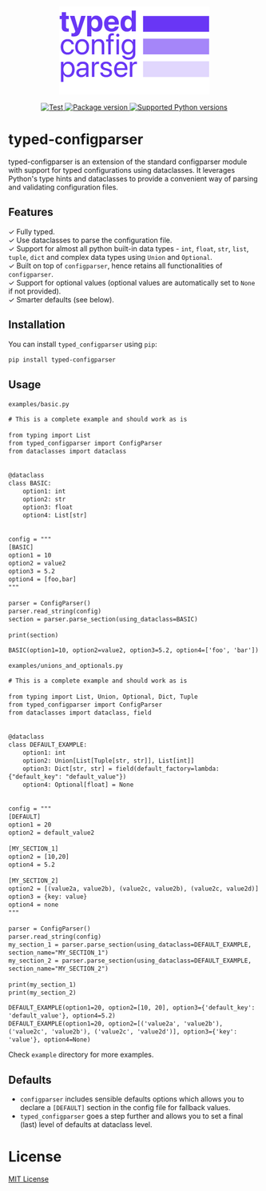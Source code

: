 <p align="center">
  <img src="https://raw.githubusercontent.com/ajatkj/typed_configparser/main/assets/logo.png" alt="Description of the image">
</p>
<p align="center">
<a href="https://github.com/ajatkj/typed_configparser/actions?query=workflow%3ATest+event%3Apush+branch%3Amain" target="_blank">
    <img src="https://img.shields.io/github/actions/workflow/status/ajatkj/typed_configparser/tests.yml?branch=main&event=push&style=flat-square&label=test&color=%2334D058" alt="Test">
</a>
  <a href="https://pypi.org/project/typed-configparser" target="_blank">
      <img src="https://img.shields.io/pypi/v/typed-configparser?color=%2334D058&label=pypi%20package&style=flat-square" alt="Package version">
  </a>
  <a href="https://pypi.org/project/typed-configparser" target="_blank">
      <img src="https://img.shields.io/pypi/pyversions/typed-configparser?color=%2334D058&style=flat-square" alt="Supported Python versions">
  </a>
</p>

# typed-configparser

typed-configparser is an extension of the standard configparser module with support for typed configurations using dataclasses.
It leverages Python's type hints and dataclasses to provide a convenient way of parsing and validating configuration files.

## Features

✓ Fully typed.<br />
✓ Use dataclasses to parse the configuration file.<br />
✓ Support for almost all python built-in data types - `int`, `float`, `str`, `list`, `tuple`, `dict` and complex data types using `Union` and `Optional`.<br />
✓ Built on top of `configparser`, hence retains all functionalities of `configparser`.<br />
✓ Support for optional values (optional values are automatically set to `None` if not provided).<br />
✓ Smarter defaults (see below).

## Installation

You can install `typed_configparser` using `pip`:

```sh
pip install typed-configparser
```

## Usage

`examples/basic.py`

```py3
# This is a complete example and should work as is

from typing import List
from typed_configparser import ConfigParser
from dataclasses import dataclass


@dataclass
class BASIC:
    option1: int
    option2: str
    option3: float
    option4: List[str]


config = """
[BASIC]
option1 = 10
option2 = value2
option3 = 5.2
option4 = [foo,bar]
"""

parser = ConfigParser()
parser.read_string(config)
section = parser.parse_section(using_dataclass=BASIC)

print(section)
```

```py3
BASIC(option1=10, option2=value2, option3=5.2, option4=['foo', 'bar'])
```

`examples/unions_and_optionals.py`

```py3
# This is a complete example and should work as is

from typing import List, Union, Optional, Dict, Tuple
from typed_configparser import ConfigParser
from dataclasses import dataclass, field


@dataclass
class DEFAULT_EXAMPLE:
    option1: int
    option2: Union[List[Tuple[str, str]], List[int]]
    option3: Dict[str, str] = field(default_factory=lambda: {"default_key": "default_value"})
    option4: Optional[float] = None


config = """
[DEFAULT]
option1 = 20
option2 = default_value2

[MY_SECTION_1]
option2 = [10,20]
option4 = 5.2

[MY_SECTION_2]
option2 = [(value2a, value2b), (value2c, value2b), (value2c, value2d)]
option3 = {key: value}
option4 = none
"""

parser = ConfigParser()
parser.read_string(config)
my_section_1 = parser.parse_section(using_dataclass=DEFAULT_EXAMPLE, section_name="MY_SECTION_1")
my_section_2 = parser.parse_section(using_dataclass=DEFAULT_EXAMPLE, section_name="MY_SECTION_2")

print(my_section_1)
print(my_section_2)
```

```py3
DEFAULT_EXAMPLE(option1=20, option2=[10, 20], option3={'default_key': 'default_value'}, option4=5.2)
DEFAULT_EXAMPLE(option1=20, option2=[('value2a', 'value2b'), ('value2c', 'value2b'), ('value2c', 'value2d')], option3={'key': 'value'}, option4=None)
```

Check `example` directory for more examples.

## Defaults

- `configparser` includes sensible defaults options which allows you to declare a `[DEFAULT]` section in the config file for fallback values.
- `typed_configparser` goes a step further and allows you to set a final (last) level of defaults at dataclass level.

# License

[MIT License](./LICENSE)

